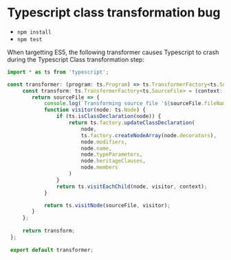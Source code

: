 # Typescript class transformation bug

- `npm install`
- `npm test`

When targetting ES5, the following transformer causes Typescript to crash during the Typescript Class transformation step:

```typescript
import * as ts from 'typescript';

const transformer: (program: ts.Program) => ts.TransformerFactory<ts.SourceFile> = (program: ts.Program) => {
     const transform: ts.TransformerFactory<ts.SourceFile> = (context: ts.TransformationContext) => {
        return sourceFile => {
            console.log(`Transforming source file '${sourceFile.fileName}'...`);
            function visitor(node: ts.Node) {
                if (ts.isClassDeclaration(node)) {
                    return ts.factory.updateClassDeclaration(
                        node,
                        ts.factory.createNodeArray(node.decorators),
                        node.modifiers,
                        node.name,
                        node.typeParameters,
                        node.heritageClauses,
                        node.members
                    )
                }
                return ts.visitEachChild(node, visitor, context);
            }

            return ts.visitNode(sourceFile, visitor);
        }
     };
 
     return transform;
 };
 
 export default transformer;
 ```
